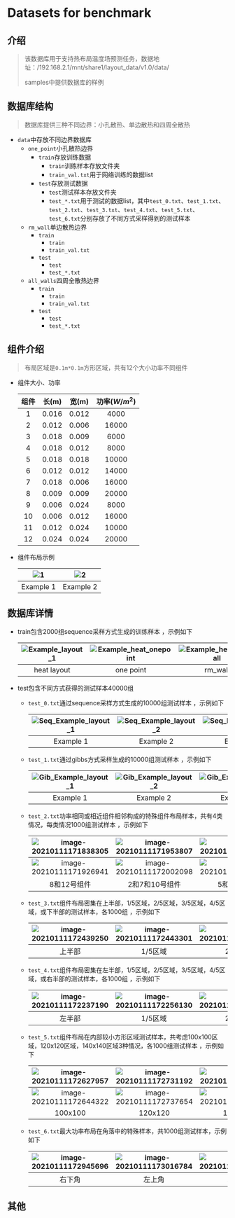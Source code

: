 # Datasets for benchmark

## 介绍

>  该数据库用于支持热布局温度场预测任务，数据地址：/192.168.2.1/mnt/share1/layout_data/v1.0/data/
>
>  samples中提供数据库的样例

## 数据库结构

> 数据库提供三种不同边界：小孔散热、单边散热和四周全散热

- `data`中存放不同边界数据库
  - `one_point`小孔散热边界
    - `train`存放训练数据
      - `train`训练样本存放文件夹
      - `train_val.txt`用于网络训练的数据list
    - `test`存放测试数据
      - `test`测试样本存放文件夹
      - `test_*.txt`用于测试的数据list，其中`test_0.txt`、`test_1.txt`、`test_2.txt`、`test_3.txt`、`test_4.txt`、`test_5.txt`、`test_6.txt`分别存放了不同方式采样得到的测试样本
  - `rm_wall`单边散热边界
    - `train`
      - `train`
      - `train_val.txt`
    - `test`
      - `test`
      - `test_*.txt`
  - `all_walls`四周全散热边界
    - `train`
      - `train`
      - `train_val.txt`
    - `test`
      - `test`
      - `test_*.txt`

## 组件介绍

> 布局区域是`0.1m*0.1m`方形区域，共有12个大小功率不同组件

* 组件大小、功率

  | 组件 | 长(m) | 宽(m) | 功率($W/m^2$) |
  | :--: | :---: | :---: | :-----------: |
  |  1   | 0.016 | 0.012 |     4000      |
  |  2   | 0.012 | 0.006 |     16000     |
  |  3   | 0.018 | 0.009 |     6000      |
  |  4   | 0.018 | 0.012 |     8000      |
  |  5   | 0.018 | 0.018 |     10000     |
  |  6   | 0.012 | 0.012 |     14000     |
  |  7   | 0.018 | 0.006 |     16000     |
  |  8   | 0.009 | 0.009 |     20000     |
  |  9   | 0.006 | 0.024 |     8000      |
  |  10  | 0.006 | 0.012 |     16000     |
  |  11  | 0.012 | 0.024 |     10000     |
  |  12  | 0.024 | 0.024 |     20000     |

* 组件布局示例

  | ![1](https://i.loli.net/2021/01/12/XBGU8TiWYFZ5kft.png) | ![2](https://i.loli.net/2021/01/12/72KgnHw9kNMp3bA.png) |
  | :-----------------------------------------------------: | :-----------------------------------------------------: |
  |                        Example 1                        |                        Example 2                        |

  

## 数据库详情

* train包含2000组sequence采样方式生成的训练样本 ，示例如下

  | ![Example_layout_1](https://i.loli.net/2021/01/12/TOJ3sDFzbLk8KXC.jpg) | ![Example_heat_onepoint](https://i.loli.net/2021/01/12/fkSIhy7xn8pMa6q.jpg) | ![Example_heat_leftwall](https://i.loli.net/2021/01/12/wmKXpV6Waio5jRN.jpg) | ![Example_heat_allwalls](https://i.loli.net/2021/01/12/kjcU6HKaQnY3qF4.jpg) |
  | :----------------------------------------------------------: | :----------------------------------------------------------: | :----------------------------------------------------------: | :----------------------------------------------------------: |
  |                        heat layout                           |                          one point                           |                           rm_wall                            |                          all_walls                           |

  

* test包含不同方式获得的测试样本40000组 

  * `test_0.txt`通过sequence采样方式生成的10000组测试样本 ，示例如下
  
    | ![Seq_Example_layout_1](https://gitee.com/ChenXianqi/picbed/raw/master/img/Seq_Example_layout_1.jpg) | ![Seq_Example_layout_2](https://gitee.com/ChenXianqi/picbed/raw/master/img/Seq_Example_layout_2.jpg) | ![Seq_Example_layout_3](https://gitee.com/ChenXianqi/picbed/raw/master/img/Seq_Example_layout_3.jpg) |
    | :----------------------------------------------------------: | :----------------------------------------------------------: | :----------------------------------------------------------: |
    |                          Example 1                           |                          Example 2                           |                          Example 3                           |
  
    
  
  * `test_1.txt`通过gibbs方式采样生成的10000组测试样本 ，示例如下
  
    | ![Gib_Example_layout_1](https://gitee.com/ChenXianqi/picbed/raw/master/img/Gib_Example_layout_1.jpg) | ![Gib_Example_layout_2](https://gitee.com/ChenXianqi/picbed/raw/master/img/Gib_Example_layout_2.jpg) | ![Gib_Example_layout_3](https://gitee.com/ChenXianqi/picbed/raw/master/img/Gib_Example_layout_3.jpg) |
    | :----------------------------------------------------------: | :----------------------------------------------------------: | :----------------------------------------------------------: |
    |                          Example 1                           |                          Example 2                           |                          Example 3                           |
  
    
  
  * `test_2.txt`功率相同或相近组件相邻构成的特殊组件布局样本，共有4类情况，每类情况1000组测试样本 ，示例如下
  
    | ![image-20210111171838305](https://gitee.com/ChenXianqi/picbed/raw/master/img/image-20210111171838305.png) | ![image-20210111171953807](https://gitee.com/ChenXianqi/picbed/raw/master/img/image-20210111171953807.png) | ![image-20210111172012636](https://gitee.com/ChenXianqi/picbed/raw/master/img/image-20210111172012636.png) | ![image-20210111172030261](https://gitee.com/ChenXianqi/picbed/raw/master/img/image-20210111172030261.png) |
    | :----------------------------------------------------------: | :----------------------------------------------------------: | :----------------------------------------------------------: | :----------------------------------------------------------: |
    | ![image-20210111171926941](https://gitee.com/ChenXianqi/picbed/raw/master/img/image-20210111171926941.png) | ![image-20210111172002098](https://gitee.com/ChenXianqi/picbed/raw/master/img/image-20210111172002098.png) | ![image-20210111172021046](https://gitee.com/ChenXianqi/picbed/raw/master/img/image-20210111172021046.png) | ![image-20210111172040989](https://gitee.com/ChenXianqi/picbed/raw/master/img/image-20210111172040989.png) |
    |                         8和12号组件                          |                        2和7和10号组件                        |                         5和11号组件                          |                          4和9号组件                          |
  
  
  
  * `test_3.txt`组件布局密集在上半部，1/5区域，2/5区域，3/5区域，4/5区域，或下半部的测试样本，各1000组 ，示例如下
  
    | ![image-20210111172439250](https://gitee.com/ChenXianqi/picbed/raw/master/img/image-20210111172439250.png) | ![image-20210111172443301](https://gitee.com/ChenXianqi/picbed/raw/master/img/image-20210111172443301.png) | ![image-20210111172447170](https://gitee.com/ChenXianqi/picbed/raw/master/img/image-20210111172447170.png) | ![image-20210111172450326](https://gitee.com/ChenXianqi/picbed/raw/master/img/image-20210111172450326.png) | ![image-20210111172454168](https://gitee.com/ChenXianqi/picbed/raw/master/img/image-20210111172454168.png) | ![image-20210111172458093](https://gitee.com/ChenXianqi/picbed/raw/master/img/image-20210111172458093.png) |
    | :----------------------------------------------------------: | :----------------------------------------------------------: | :----------------------------------------------------------: | :----------------------------------------------------------: | :----------------------------------------------------------: | :----------------------------------------------------------: |
    |                            上半部                            |                           1/5区域                            |                           2/5区域                            |                           3/5区域                            |                           4/5区域                            |                            下半部                            |
  
  * `test_4.txt`组件布局密集在左半部，1/5区域，2/5区域，3/5区域，4/5区域，或右半部的测试样本，各1000组 ，示例如下
  
    | ![image-20210111172237190](https://gitee.com/ChenXianqi/picbed/raw/master/img/image-20210111172237190.png) | ![image-20210111172256130](https://gitee.com/ChenXianqi/picbed/raw/master/img/image-20210111172256130.png) | ![image-20210111172259807](https://gitee.com/ChenXianqi/picbed/raw/master/img/image-20210111172259807.png) | ![image-20210111172303662](https://gitee.com/ChenXianqi/picbed/raw/master/img/image-20210111172303662.png) | ![image-20210111172307118](https://gitee.com/ChenXianqi/picbed/raw/master/img/image-20210111172307118.png) | ![image-20210111172311214](https://gitee.com/ChenXianqi/picbed/raw/master/img/image-20210111172311214.png) |
    | :----------------------------------------------------------: | :----------------------------------------------------------: | :----------------------------------------------------------: | :----------------------------------------------------------: | :----------------------------------------------------------: | :----------------------------------------------------------: |
    |                            左半部                            |                           1/5区域                            |                           2/5区域                            |                           3/5区域                            |                           4/5区域                            |                            右半部                            |
  
  * `test_5.txt`组件布局在内部较小方形区域测试样本，共考虑100x100​区域，120x120区域，​140x140区域3种情况，各1000组测试样本 ，示例如下
  
    | ![image-20210111172627957](https://gitee.com/ChenXianqi/picbed/raw/master/img/image-20210111172627957.png) | ![image-20210111172731192](https://gitee.com/ChenXianqi/picbed/raw/master/img/image-20210111172731192.png) | ![image-20210111172741897](https://gitee.com/ChenXianqi/picbed/raw/master/img/image-20210111172741897.png) |
    | :----------------------------------------------------------: | :----------------------------------------------------------: | :----------------------------------------------------------: |
    | ![image-20210111172644322](https://gitee.com/ChenXianqi/picbed/raw/master/img/image-20210111172644322.png) | ![image-20210111172737654](https://gitee.com/ChenXianqi/picbed/raw/master/img/image-20210111172737654.png) | ![image-20210111172745392](https://gitee.com/ChenXianqi/picbed/raw/master/img/image-20210111172745392.png) |
    |                        100x100                        |                        120x120                        |                        140x140                        |
  
    
  
  * `test_6.txt`最大功率布局在角落中的特殊样本，共1000组测试样本，示例如下
  
    | ![image-20210111172945696](https://gitee.com/ChenXianqi/picbed/raw/master/img/image-20210111172945696.png) | ![image-20210111173016784](https://gitee.com/ChenXianqi/picbed/raw/master/img/image-20210111173016784.png) | ![image-20210111173020434](https://gitee.com/ChenXianqi/picbed/raw/master/img/image-20210111173020434.png) | ![image-20210111173026738](https://gitee.com/ChenXianqi/picbed/raw/master/img/image-20210111173026738.png) |
    | :----------------------------------------------------------: | :----------------------------------------------------------: | :----------------------------------------------------------: | :----------------------------------------------------------: |
    |                            右下角                            |                            左上角                            |                            左下角                            |                            左下角                            |
  
    

## 其他